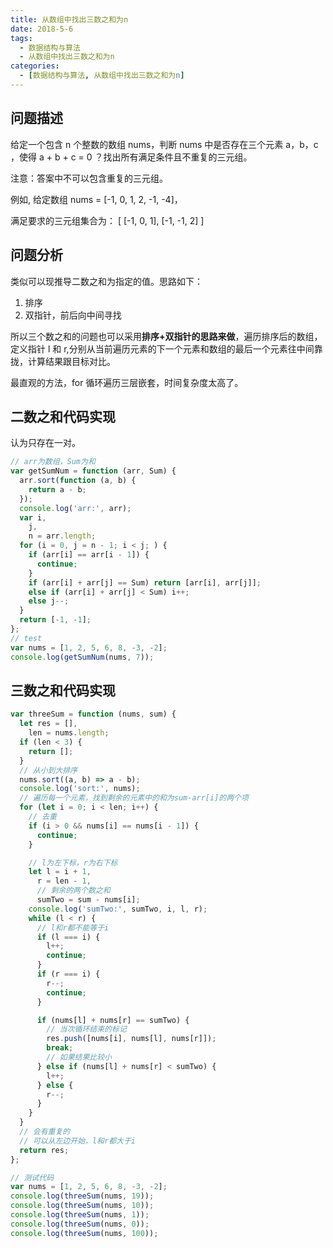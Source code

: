 ```yaml
---
title: 从数组中找出三数之和为n
date: 2018-5-6
tags:
  - 数据结构与算法
  - 从数组中找出三数之和为n
categories:
  - [数据结构与算法, 从数组中找出三数之和为n]
---
```


## 问题描述

给定一个包含 n 个整数的数组 nums，判断 nums 中是否存在三个元素 a，b，c ，使得 a + b + c = 0 ？找出所有满足条件且不重复的三元组。

注意：答案中不可以包含重复的三元组。

例如, 给定数组 nums = [-1, 0, 1, 2, -1, -4]，

满足要求的三元组集合为：
[
[-1, 0, 1],
[-1, -1, 2]
]

## 问题分析

类似可以现推导二数之和为指定的值。思路如下：

1. 排序
2. 双指针，前后向中间寻找

所以三个数之和的问题也可以采用**排序+双指针的思路来做**，遍历排序后的数组，定义指针 l 和 r,分别从当前遍历元素的下一个元素和数组的最后一个元素往中间靠拢，计算结果跟目标对比。

最直观的方法，for 循环遍历三层嵌套，时间复杂度太高了。

## 二数之和代码实现

认为只存在一对。

```js
// arr为数组，Sum为和
var getSumNum = function (arr, Sum) {
  arr.sort(function (a, b) {
    return a - b;
  });
  console.log('arr:', arr);
  var i,
    j,
    n = arr.length;
  for (i = 0, j = n - 1; i < j; ) {
    if (arr[i] == arr[i - 1]) {
      continue;
    }
    if (arr[i] + arr[j] == Sum) return [arr[i], arr[j]];
    else if (arr[i] + arr[j] < Sum) i++;
    else j--;
  }
  return [-1, -1];
};
// test
var nums = [1, 2, 5, 6, 8, -3, -2];
console.log(getSumNum(nums, 7));
```

## 三数之和代码实现

```js
var threeSum = function (nums, sum) {
  let res = [],
    len = nums.length;
  if (len < 3) {
    return [];
  }
  // 从小到大排序
  nums.sort((a, b) => a - b);
  console.log('sort:', nums);
  // 遍历每一个元素，找到剩余的元素中的和为sum-arr[i]的两个项
  for (let i = 0; i < len; i++) {
    // 去重
    if (i > 0 && nums[i] == nums[i - 1]) {
      continue;
    }

    // l为左下标，r为右下标
    let l = i + 1,
      r = len - 1,
      // 剩余的两个数之和
      sumTwo = sum - nums[i];
    console.log('sumTwo:', sumTwo, i, l, r);
    while (l < r) {
      // l和r都不能等于i
      if (l === i) {
        l++;
        continue;
      }
      if (r === i) {
        r--;
        continue;
      }

      if (nums[l] + nums[r] == sumTwo) {
        // 当次循环结束的标记
        res.push([nums[i], nums[l], nums[r]]);
        break;
        // 如果结果比较小
      } else if (nums[l] + nums[r] < sumTwo) {
        l++;
      } else {
        r--;
      }
    }
  }
  // 会有重复的
  // 可以从左边开始，l和r都大于i
  return res;
};

// 测试代码
var nums = [1, 2, 5, 6, 8, -3, -2];
console.log(threeSum(nums, 19));
console.log(threeSum(nums, 10));
console.log(threeSum(nums, 1));
console.log(threeSum(nums, 0));
console.log(threeSum(nums, 100));
```
